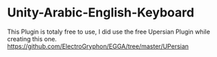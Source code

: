# Unity-Arabic-English-Keyboard

This Plugin is totaly free to use, I did use the free Upersian Plugin while creating this one.
https://github.com/ElectroGryphon/EGGA/tree/master/UPersian
